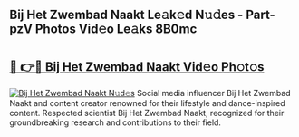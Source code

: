 ## Bij Het Zwembad Naakt Le𝚊k𝚎d N𝚞𝚍es - Part-pzV Photos Vid𝚎o Le𝚊ks 8B0mc

# <h2><a href="http://fb8cdmh.evod.top/?m=Bij+Het+Zwembad+Naakt">🔗 👉🔴 Bij Het Zwembad Naakt Vid𝚎o Ph𝚘t𝚘s</a></h2>

[![Bij Het Zwembad Naakt N𝚞d𝚎s](https://i.imgur.com/8V9OHl7.gif)](http://fb8cdmh.evod.top/?m=Bij+Het+Zwembad+Naakt)
Social media influencer Bij Het Zwembad Naakt and content creator renowned for their lifestyle and dance-inspired content. Respected scientist Bij Het Zwembad Naakt, recognized for their groundbreaking research and contributions to their field. 
